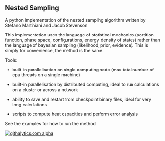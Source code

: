 Nested Sampling
---------------

A python implementation of the nested sampling algorithm written by Stefano
Martiniani and Jacob Stevenson

This implementation uses the language of statistical mechanics (partition
function, phase space, configurations, energy, density of states) rather than
the language of bayesian sampling (likelihood, prior, evidence).  This is
simply for convenience, the method is the same.

Tools:

* built-in parallelisation on single computing node (max total number of cpu threads on a single machine)

* built-in parallelisation by distributed computing, ideal to run calculations on a cluster or across a network

* ability to save and restart from checkpoint binary files, ideal for very long calculations

* scripts to compute heat capacities and perform error analysis

See the examples for how to run the method

[![githalytics.com alpha](https://cruel-carlota.gopagoda.com/cb24e4a2592ef1a9437961574fe06490 "githalytics.com")](http://githalytics.com/js850/nested_sampling)
